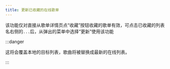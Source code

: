 ```yaml
---
title: 更新已收藏的在线歌单
---
```


该功能仅对直接从歌单详情页点“收藏”按钮收藏的歌单有效，可点击已收藏的列表名右侧的`...`后，从弹出的菜单中选择“更新”使用该功能

:::danger

这将会覆盖本地的目标列表，歌曲将被替换成最新的在线列表。

:::

